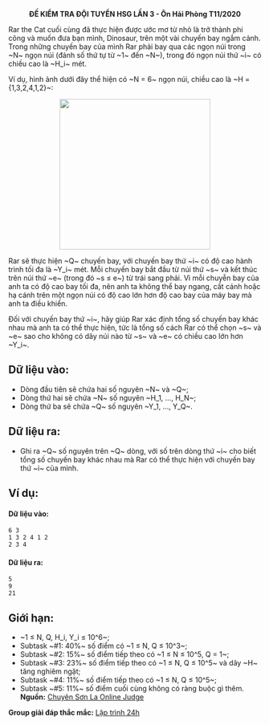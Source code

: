 **<center>ĐỀ KIỂM TRA ĐỘI TUYỂN HSG LẦN 3 - Ôn Hải Phòng T11/2020</center>**

Rar the Cat cuối cùng đã thực hiện được ước mơ từ nhỏ là trở thành phi công và muốn đưa bạn mình, Dinosaur, trên một vài chuyến bay ngắm cảnh. Trong những chuyến bay của 
mình Rar phải bay qua các ngọn núi trong ~N~ ngọn núi (đánh số thứ tự từ ~1~ đến ~N~), trong đó ngọn núi thứ ~i~ có chiều cao là ~H_i~ mét.

Ví dụ, hình ảnh dưới đây thể hiện có ~N = 6~ ngọn núi, chiều cao là ~H = \{1,3,2,4,1,2\}~: 
<center><img src="/images/problems/1411/PILOT.png" width="300px" /></center>

Rar sẽ thực hiện ~Q~ chuyến bay, với chuyến bay thứ ~i~ có độ cao hành trình tối đa là ~Y_i~ mét. Mỗi chuyến bay bắt đầu từ núi thứ ~s~ và kết thúc trên núi thứ ~e~ (trong đó ~s ≤ e~) từ trái sang phải. Vì mỗi chuyễn bay của anh ta có độ cao bay tối đa, nên anh ta không thể bay ngang, cất cánh hoặc hạ cánh trên một ngọn núi có độ cao lớn hơn độ cao bay của máy bay mà anh ta điều khiển.

Đối với chuyến bay thứ ~i~, hãy giúp Rar xác định tổng số chuyến bay khác nhau mà anh ta có thể thực hiện, tức là tổng số cách Rar có thể chọn ~s~ và ~e~ sao cho không có dãy núi nào từ ~s~ và ~e~ có chiều cao lớn hơn ~Y_i~.

## Dữ liệu vào:
- Dòng đầu tiên sẽ chứa hai số nguyên ~N~ và ~Q~;
- Dòng thứ hai sẽ chứa ~N~ số nguyên ~H_1, …, H_N~; 
- Dòng thứ ba sẽ chứa ~Q~ số nguyên ~Y_1, …, Y_Q~.

## Dữ liệu ra:
- Ghi ra ~Q~ số nguyên trên ~Q~ dòng, với số trên dòng thứ ~i~ cho biết tổng số chuyến bay khác nhau mà Rar có thể thực hiện với chuyến bay thứ ~i~ của mình.



## Ví dụ:
#### Dữ liệu vào:
```
6 3
1 3 2 4 1 2
2 3 4
```

#### Dữ liệu ra:
```
5
9
21
```

## Giới hạn:
- ~1 ≤ N, Q, H_i, Y_i ≤ 10^6~;
- Subtask ~\#1: 40\%~ số điểm có ~1 ≤ N, Q ≤ 10^3~; 
- Subtask ~\#2: 15\%~ số điểm tiếp theo có ~1 ≤ N ≤ 10^5, Q = 1~;
- Subtask ~\#3: 23\%~ số điểm tiếp theo có ~1 ≤ N, Q ≤ 10^5~ và dãy ~H~ tăng nghiêm ngặt;
- Subtask ~\#4: 11\%~ số điểm tiếp theo có ~1 ≤ N, Q ≤ 10^5~;
- Subtask ~\#5: 11\%~ số điểm cuối cùng không có ràng buộc gì thêm.
**Nguồn:** [Chuyên Sơn La Online Judge](http://csloj.ddns.net/)

**Group giải đáp thắc mắc:** [Lập trình 24h](https://www.facebook.com/groups/1386904321519984)